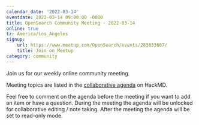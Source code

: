```yaml
---
calendar_date: '2022-03-14'
eventdate: 2022-03-14 09:00:00 -0800
title: OpenSearch Community Meeting - 2022-03-14
online: true
tz: America/Los_Angeles
signup:
    url: https://www.meetup.com/OpenSearch/events/283833607/
    title: Join on Meetup
category: community
---
```


Join us for our weekly online community meeting.

Meeting topics are listed in the [collaborative agenda](https://hackmd.io/@HmdZWaVnQU6M8icdvC5TwQ/H1kFtvxyc) on HackMD.

Feel free to comment on the agenda before the meeting if you want to add an item or have a question.
During the meeting the agenda will be unlocked for collaborative editing / note taking. After the meeting the agenda will be set to read-only mode.
